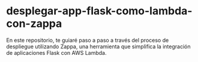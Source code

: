 # desplegar-app-flask-como-lambda-con-zappa
En este repositorio, te guiaré paso a paso a través del proceso de despliegue utilizando Zappa, una herramienta que simplifica la integración de aplicaciones Flask con AWS Lambda.
